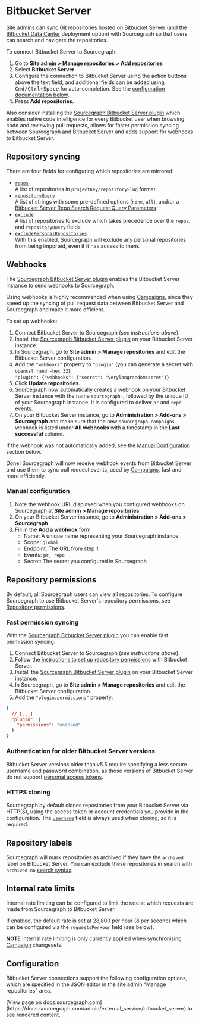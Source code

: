 # Bitbucket Server

Site admins can sync Git repositories hosted on [Bitbucket Server](https://www.atlassian.com/software/bitbucket/server) (and the [Bitbucket Data Center](https://www.atlassian.com/enterprise/data-center/bitbucket) deployment option) with Sourcegraph so that users can search and navigate the repositories.

To connect Bitbucket Server to Sourcegraph:

1. Go to **Site admin > Manage repositories > Add repositories**
1. Select **Bitbucket Server**.
1. Configure the connection to Bitbucket Server using the action buttons above the text field, and additional fields can be added using <kbd>Cmd/Ctrl+Space</kbd> for auto-completion. See the [configuration documentation below](#configuration).
1. Press **Add repositories**.

Also consider installing the [Sourcegraph Bitbucket Server plugin](../../integration/bitbucket_server.md#sourcegraph-bitbucket-server-plugin) which enables native code intelligence for every Bitbucket user when browsing code and reviewing pull requests, allows for faster permission syncing between Sourcegraph and Bitbucket Server and adds support for webhooks to Bitbucket Server.

## Repository syncing

There are four fields for configuring which repositories are mirrored:

- [`repos`](bitbucket_server.md#configuration)<br>A list of repositories in `projectKey/repositorySlug` format.
- [`repositoryQuery`](bitbucket_server.md#configuration)<br>A list of strings with some pre-defined options (`none`, `all`), and/or a [Bitbucket Server Repo Search Request Query Parameters](https://docs.atlassian.com/bitbucket-server/rest/6.1.2/bitbucket-rest.html#idp355).
- [`exclude`](bitbucket_server.md#configuration)<br>A list of repositories to exclude which takes precedence over the `repos`, and `repositoryQuery` fields.
- [`excludePersonalRepositories`](bitbucket_server.md#configuration)<br>With this enabled, Sourcegraph will exclude any personal repositories from being imported, even if it has access to them.

## Webhooks

The [Sourcegraph Bitbucket Server plugin](../../integration/bitbucket_server.md#sourcegraph-bitbucket-server-plugin) enables the Bitbucket Server instance to send webhooks to Sourcegraph.

Using webhooks is highly recommended when using [Campaigns](../../user/campaigns/index.md), since they speed up the syncing of pull request data between Bitbucket Server and Sourcegraph and make it more efficient.

To set up webhooks:

1. Connect Bitbucket Server to Sourcegraph (_see instructions above_).
1. Install the [Sourcegraph Bitbucket Server plugin](../../integration/bitbucket_server.md#sourcegraph-bitbucket-server-plugin) on your Bitbucket Server instance.
1. In Sourcegraph, go to **Site admin > Manage repositories** and edit the Bitbucket Server configuration.
1. Add the `"webhooks"` property to `"plugin"` (you can generate a secret with `openssl rand -hex 32`):<br /> `"plugin": {"webhooks": {"secret": "verylongrandomsecret"}}`
1. Click **Update repositories**.
1. Sourcegraph now automatically creates a webhook on your Bitbucket Server instance with the name `sourcegraph-`, followed by the unique ID of your Sourcegraph instance. It is configured to deliver `pr` and `repo` events.
1. On your Bitbucket Server instance, go to **Administration > Add-ons > Sourcegraph** and make sure that the new `sourcegraph-campaigns` webhook is listed under **All webhooks** with a timestamp in the **Last successful** column.

If the webhook was not automatically added, see the [Manual Configuration](bitbucket_server.md#manual-configuration) section below.

Done! Sourcegraph will now receive webhook events from Bitbucket Server and use them to sync pull request events, used by [Campaigns](../../user/campaigns/index.md), fast and more efficiently.

### Manual configuration

1. Note the webhook URL displayed when you configured webhooks on Sourcegraph at **Site admin > Manage repositories** 
1. On your Bitbucket Server instance, go to **Administration > Add-ons > Sourcegraph**
1. Fill in the **Add a webhook** form
   * Name: A unique name representing your Sourcegraph instance
   * Scope: `global`
   * Endpoint: The URL from step 1
   * Events: `pr, repo`
   * Secret: The secret you configured in Sourcegraph

## Repository permissions

By default, all Sourcegraph users can view all repositories. To configure Sourcegraph to use Bitbucket Server's repository permissions, see [Repository permissions](../repo/permissions.md#bitbucket_server).

### Fast permission syncing

With the [Sourcegraph Bitbucket Server plugin](../../integration/bitbucket_server.md#sourcegraph-bitbucket-server-plugin) you can enable fast permission syncing:

1. Connect Bitbucket Server to Sourcegraph (_see instructions above_).
1. Follow the [instructions to set up repository permissions](../repo/permissions.md#bitbucket_server) with Bitbucket Server.
1. Install the [Sourcegraph Bitbucket Server plugin](../../integration/bitbucket_server.md#sourcegraph-bitbucket-server-plugin) on your Bitbucket Server instance.
1. In Sourcegraph, go to **Site admin > Manage repositories** and edit the Bitbucket Server configuration.
1. Add the `"plugin.permissions"` property:

```json
{
  // [...]
  "plugin": {
    "permissions": "enabled"
  }
}
```

### Authentication for older Bitbucket Server versions

Bitbucket Server versions older than v5.5 require specifying a less secure username and password combination, as those versions of Bitbucket Server do not support [personal access tokens](https://confluence.atlassian.com/bitbucketserver/personal-access-tokens-939515499.html).

### HTTPS cloning

Sourcegraph by default clones repositories from your Bitbucket Server via HTTP(S), using the access token or account credentials you provide in the configuration. The [`username`](bitbucket_server.md#configuration) field is always used when cloning, so it is required.

## Repository labels

Sourcegraph will mark repositories as archived if they have the `archived` label on Bitbucket Server. You can exclude these repositories in search with `archived:no` [search syntax](../../user/search/queries.md).

## Internal rate limits

Internal rate limiting can be configured to limit the rate at which requests are made from Sourcegraph to Bitbucket Server. 

If enabled, the default rate is set at 28,800 per hour (8 per second) which can be configured via the `requestsPerHour` field (see below).

**NOTE** Internal rate limiting is only currently applied when synchronising [Campaign](../../user/campaigns/index.md) changesets.

## Configuration

Bitbucket Server connections support the following configuration options, which are specified in the JSON editor in the site admin "Manage repositories" area.

<div markdown-func=jsonschemadoc jsonschemadoc:path="admin/external_service/bitbucket_server.schema.json">[View page on docs.sourcegraph.com](https://docs.sourcegraph.com/admin/external_service/bitbucket_server) to see rendered content.</div>
